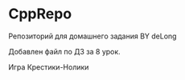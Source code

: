 # CppRepo
Репозиторий для домашнего задания
BY deLong

Добавлен файл по ДЗ за 8 урок.

Игра Крестики-Нолики



